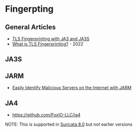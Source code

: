 # Fingerpting

## General Articles
- [TLS Fingerprinting with JA3 and JA3S](https://engineering.salesforce.com/tls-fingerprinting-with-ja3-and-ja3s-247362855967/) 
- [What is TLS Fingerprinting?](https://www.fastly.com/blog/the-state-of-tls-fingerprinting-whats-working-what-isnt-and-whats-next/) - 2022

## JA3S

## JARM
- [Easily Identify Malicious Servers on the Internet with JARM](https://engineering.salesforce.com/easily-identify-malicious-servers-on-the-internet-with-jarm-e095edac525a/)

## JA4
- https://github.com/FoxIO-LLC/ja4

NOTE: This is supported in [Suricata 8.0](https://docs.suricata.io/en/latest/rules/ja-keywords.html) but not earlier versions
